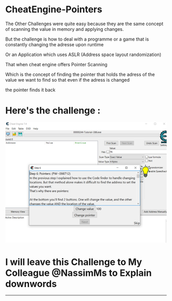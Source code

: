 # CheatEngine-Pointers

The Other Challenges were quite easy because they are the same concept of scanning the value in memory and applying changes.


But the challenge is how to deal with a programme or a game that is constantly changing the adresse upon runtime 

Or an Application which uses ASLR (Address space layout randomization)

That when cheat engine offers Pointer Scanning

Which is the concept of finding the pointer that holds the adress of the value we want to find so that even if the adress is changed 

the pointer finds it back

# Here's the challenge :

![enter image description here](https://github.com/MaroXDBG/CheatEngine-Pointers/blob/main/screens/main.PNG)


# I will leave this Challenge to My Colleague **@NassimMs** to Explain downwords 

----------------------------------------------------------------------------------------------------------------------------------

